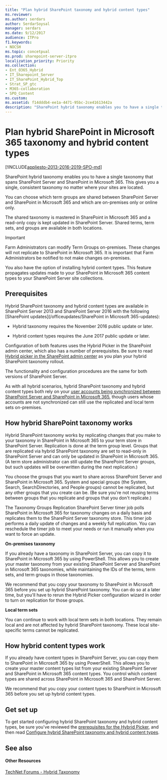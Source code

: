 ```yaml
---
title: "Plan hybrid SharePoint taxonomy and hybrid content types"
ms.reviewer: 
ms.author: serdars
author: SerdarSoysal
manager: serdars
ms.date: 9/12/2017
audience: ITPro
f1.keywords:
- NOCSH
ms.topic: concetpual
ms.prod: sharepoint-server-itpro
localization_priority: Priority
ms.collection:
- Ent_O365_Hybrid
- IT_Sharepoint_Server
- IT_SharePoint_Hybrid_Top
- Strat_SP_gtc
- M365-collaboration
- SPO_Content
ms.custom: 
ms.assetid: f14dddb4-ee1a-4471-95bc-2ce41613442a
description: "SharePoint hybrid taxonomy enables you to have a single taxonomy that spans SharePoint Server and SharePoint in Microsoft 365. This gives you a single, consistent taxonomy no matter where your sites are located."
---
```


# Plan hybrid SharePoint in Microsoft 365 taxonomy and hybrid content types

[!INCLUDE[appliesto-2013-2016-2019-SPO-md](../includes/appliesto-2013-2016-2019-SPO-md.md)]

SharePoint hybrid taxonomy enables you to have a single taxonomy that spans SharePoint Server and SharePoint in Microsoft 365. This gives you a single, consistent taxonomy no matter where your sites are located.
  
You can choose which term groups are shared between SharePoint Server and SharePoint in Microsoft 365 and which are on-premises only or online only.
  
The shared taxonomy is mastered in SharePoint in Microsoft 365 and a read-only copy is kept updated in SharePoint Server. Shared terms, term sets, and groups are available in both locations.

>[!IMPORTANT] 
> Farm Administrators can modify Term Groups on-premises. These changes will not replicate to SharePoint in Microsoft 365. It is important that Farm Administrators be notified to not make changes on-premises.
  
You also have the option of installing hybrid content types. This feature propagates updates made to your SharePoint in Microsoft 365 content types to your SharePoint Server site collections.
  
## Prerequisites

Hybrid SharePoint taxonomy and hybrid content types are available in SharePoint Server 2013 and SharePoint Server 2016 with the following [SharePoint updates](/officeupdates/SharePoint in Microsoft 365-updates):
  
- Hybrid taxonomy requires the November 2016 public update or later.
    
- Hybrid content types requires the June 2017 public update or later.
    
Configuration of both features uses the Hybrid Picker in the SharePoint admin center, which also has a number of prerequisites. Be sure to read [Hybrid picker in the SharePoint admin center](hybrid-picker-in-the-sharepoint-online-admin-center.md) as you plan your hybrid SharePoint taxonomy rollout. 
  
The functionality and configuration procedures are the same for both versions of SharePoint Server.
  
As with all hybrid scenarios, hybrid SharePoint taxonomy and hybrid content types both rely on your [user accounts being synchronized between SharePoint Server and SharePoint in Microsoft 365](/office365/enterprise/office-365-integration), though users whose accounts are not synchronized can still use the replicated and local term sets on-premises.
  
## How hybrid SharePoint taxonomy works

Hybrid SharePoint taxonomy works by replicating changes that you make to your taxonomy in SharePoint in Microsoft 365 to your term store in SharePoint Server. Replication is done at the term group level. Groups that are replicated via hybrid SharePoint taxonomy are set to read-only in SharePoint Server and can only be updated in SharePoint in Microsoft 365. (A term store administrator can still update the SharePoint Server groups, but such updates will be overwritten during the next replication.)
  
You choose the groups that you want to share across SharePoint Server and SharePoint in Microsoft 365. System and special groups (the System, Search, SearchDirectories, and People groups) cannot be replicated, but any other groups that you create can be. (Be sure you're not reusing terms between groups that you replicate and groups that you don't replicate.)
  
The Taxonomy Groups Replication SharePoint Server timer job polls SharePoint in Microsoft 365 for taxonomy changes on a daily basis and replicates them to the SharePoint Server taxonomy store. This timer job performs a daily update of changes and a weekly full replication. You can reschedule the timer job to meet your needs or run it manually when you want to force an update.
  
 **On-premises taxonomy**
  
If you already have a taxonomy in SharePoint Server, you can copy it to SharePoint in Microsoft 365 by using PowerShell. This allows you to create your master taxonomy from your existing SharePoint Server and SharePoint in Microsoft 365 taxonomies, while maintaining the IDs of the terms, term sets, and term groups in those taxonomies.
  
We recommend that you copy your taxonomy to SharePoint in Microsoft 365 before you set up hybrid SharePoint taxonomy. You can do so at a later time, but you'll have to rerun the Hybrid Picker configuration wizard in order to turn on replication for those groups.
  
 **Local term sets**
  
You can continue to work with local term sets in both locations. They remain local and are not affected by hybrid SharePoint taxonomy. These local site-specific terms cannot be replicated.
  
## How hybrid content types work

If you already have content types in SharePoint Server, you can copy them to SharePoint in Microsoft 365 by using PowerShell. This allows you to create your master content types list from your existing SharePoint Server and SharePoint in Microsoft 365 content types. You control which content types are shared across SharePoint in Microsoft 365 and SharePoint Server.
  
We recommend that you copy your content types to SharePoint in Microsoft 365 before you set up hybrid content types.
  
## Get set up

To get started configuring hybrid SharePoint taxonomy and hybrid content types, be sure you've reviewed the [prerequisites for the Hybrid Picker](hybrid-picker-in-the-sharepoint-online-admin-center.md), and then read [Configure hybrid SharePoint taxonomy and hybrid content types](configure-hybrid-sharepoint-taxonomy-and-hybrid-content-types.md).
  
## See also

#### Other Resources

[TechNet Forums - Hybrid Taxonomy](https://social.technet.microsoft.com/Forums/office/home?forum=hybridtaxonomy)

